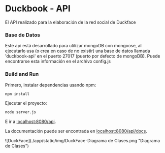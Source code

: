 # Duckbook - API
El API realizado para la elaboración de la red social de Duckface

### Base de Datos

Este api está desarrollado para utilizar mongoDB con mongoose, al ejecutarlo usa (o crea en caso de no existir) una base de datos llamada 'duckbook-api' en el puerto 27017 (puerto por defecto de mongoDB). Puede encontrarse esta información en el archivo config.js

### Build and Run

Primero, instalar dependencias usando npm:

```sh
npm install
```

Ejecutar el proyecto:

```sh
node server.js
```

E ir a [localhost:8080/api](http://localhost:8080/api).
 
La documentación puede ser encontrada en [localhost:8080/api/docs](http://localhost:8080/api/docs).

![DuckFace](./app/static/img/DuckFace-Diagrama de Clases.png "Diagrama de Clases")
